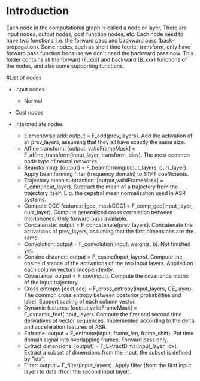 # Introduction
Each node in the computational graph is called a node or layer. There are input nodes, output nodes, cost function nodes, etc. 
Each node need to have two functions, i.e. the forward pass and backward pass (back-propagation). Some nodes, such as short time fourier transform, only have forward pass function because we don't need the backward pass now. 
This folder contains all the forward (F_xxx) and backward (B_xxx) functions of the nodes, and also some supporting functions. 

#List of nodes
* Input nodes
  * Normal 
* Cost nodes

* Intermediate nodes
  - Elementwise add: output = F_add(prev_layers). Add the activation of all prev_layers, assuming that they all have exactly the same size. 
  - Affine transform: [output, validFrameMask] = F_affine_transform(input_layer, transform, bias). The most common node type of neural networks. 
  - Beamforming: [output] = F_beamforming(input_layers, curr_layer). Apply beamforming filter (frequency domain) to STFT coefficients. 
  - Trajectory mean subtraction: [output,validFrameMask] = F_cmn(input_layer). Subtract the mean of a trajectory from the trajectory itself. E.g. the cepstral mean normalization used in ASR systems. 
  - Compute GCC features: [gcc, maskGCC] = F_comp_gcc(input_layer, curr_layer). Compute generalized cross correlation between micriphones. Only forward pass available. 
  - Concatenate: output = F_concatenate(prev_layers). Concatenate the activations of prev_layers, assuming that the first dimensions are the same. 
  - Convolution: output = F_convolution(input, weights, b). Not finished yet. 
  - Consine distance: output = F_cosine(input_layers). Compute the cosine distance of the activations of the two input layers. Applied on each column vectors independently. 
  - Covariance: output = F_cov(input). Compute the covariance matrix of the input trajectory. 
  - Cross entropy: [cost,acc] = F_cross_entropy(input_layers, CE_layer). The common cross entropy between posterior probabilities and label. Support scaling of each column vector. 
  - Dynamic features: [output,validFrameMask] = F_dynamic_feat(input_layer). Compute the first and second time derivatives of vector sequences. Implemented according to the delta and acceleration features of ASR. 
  - Enframe: output = F_enframe(input, frame_len, frame_shift). Put time domain signal into overlapping frames. Forward pass only. 
  - Extract dimensions: [output] = F_ExtractDims(input_layer, idx). Extract a subset of dimensions from the input, the subset is defined by "idx". 
  - Filter: output = F_filter(input_layers). Apply filter (from the first input layer) to data (from the second input layer). 
